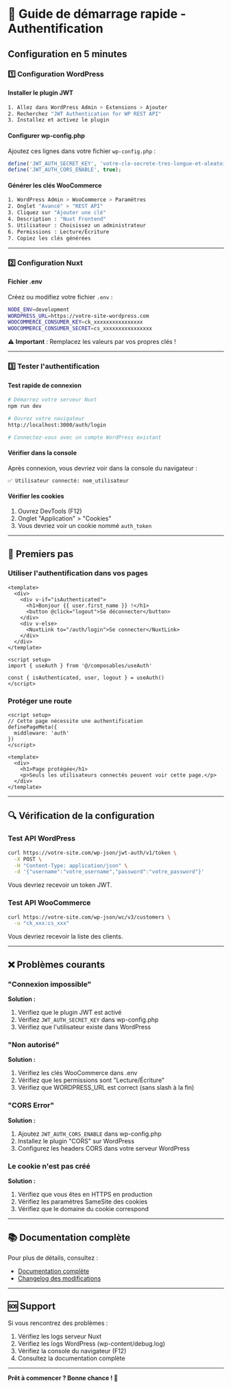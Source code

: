 # 🚀 Guide de démarrage rapide - Authentification

## Configuration en 5 minutes

### 1️⃣ Configuration WordPress

#### Installer le plugin JWT
```bash
1. Allez dans WordPress Admin > Extensions > Ajouter
2. Recherchez "JWT Authentication for WP REST API"
3. Installez et activez le plugin
```

#### Configurer wp-config.php
Ajoutez ces lignes dans votre fichier `wp-config.php` :

```php
define('JWT_AUTH_SECRET_KEY', 'votre-cle-secrete-tres-longue-et-aleatoire-minimum-64-caracteres');
define('JWT_AUTH_CORS_ENABLE', true);
```

#### Générer les clés WooCommerce
```bash
1. WordPress Admin > WooCommerce > Paramètres
2. Onglet "Avancé" > "REST API"
3. Cliquez sur "Ajouter une clé"
4. Description : "Nuxt Frontend"
5. Utilisateur : Choisissez un administrateur
6. Permissions : Lecture/Écriture
7. Copiez les clés générées
```

---

### 2️⃣ Configuration Nuxt

#### Fichier .env
Créez ou modifiez votre fichier `.env` :

```bash
NODE_ENV=development
WORDPRESS_URL=https://votre-site-wordpress.com
WOOCOMMERCE_CONSUMER_KEY=ck_xxxxxxxxxxxxxxxx
WOOCOMMERCE_CONSUMER_SECRET=cs_xxxxxxxxxxxxxxxx
```

⚠️ **Important** : Remplacez les valeurs par vos propres clés !

---

### 3️⃣ Tester l'authentification

#### Test rapide de connexion
```bash
# Démarrez votre serveur Nuxt
npm run dev

# Ouvrez votre navigateur
http://localhost:3000/auth/login

# Connectez-vous avec un compte WordPress existant
```

#### Vérifier dans la console
Après connexion, vous devriez voir dans la console du navigateur :
```
✅ Utilisateur connecté: nom_utilisateur
```

#### Vérifier les cookies
1. Ouvrez DevTools (F12)
2. Onglet "Application" > "Cookies"
3. Vous devriez voir un cookie nommé `auth_token`

---

## 🎯 Premiers pas

### Utiliser l'authentification dans vos pages

```vue
<template>
  <div>
    <div v-if="isAuthenticated">
      <h1>Bonjour {{ user.first_name }} !</h1>
      <button @click="logout">Se déconnecter</button>
    </div>
    <div v-else>
      <NuxtLink to="/auth/login">Se connecter</NuxtLink>
    </div>
  </div>
</template>

<script setup>
import { useAuth } from '@/composables/useAuth'

const { isAuthenticated, user, logout } = useAuth()
</script>
```

### Protéger une route

```vue
<script setup>
// Cette page nécessite une authentification
definePageMeta({
  middleware: 'auth'
})
</script>

<template>
  <div>
    <h1>Page protégée</h1>
    <p>Seuls les utilisateurs connectés peuvent voir cette page.</p>
  </div>
</template>
```

---

## 🔍 Vérification de la configuration

### Test API WordPress
```bash
curl https://votre-site.com/wp-json/jwt-auth/v1/token \
  -X POST \
  -H "Content-Type: application/json" \
  -d '{"username":"votre_username","password":"votre_password"}'
```

Vous devriez recevoir un token JWT.

### Test API WooCommerce
```bash
curl https://votre-site.com/wp-json/wc/v3/customers \
  -u "ck_xxx:cs_xxx"
```

Vous devriez recevoir la liste des clients.

---

## ❌ Problèmes courants

### "Connexion impossible"
**Solution :**
1. Vérifiez que le plugin JWT est activé
2. Vérifiez `JWT_AUTH_SECRET_KEY` dans wp-config.php
3. Vérifiez que l'utilisateur existe dans WordPress

### "Non autorisé"
**Solution :**
1. Vérifiez les clés WooCommerce dans .env
2. Vérifiez que les permissions sont "Lecture/Écriture"
3. Vérifiez que WORDPRESS_URL est correct (sans slash à la fin)

### "CORS Error"
**Solution :**
1. Ajoutez `JWT_AUTH_CORS_ENABLE` dans wp-config.php
2. Installez le plugin "CORS" sur WordPress
3. Configurez les headers CORS dans votre serveur WordPress

### Le cookie n'est pas créé
**Solution :**
1. Vérifiez que vous êtes en HTTPS en production
2. Vérifiez les paramètres SameSite des cookies
3. Vérifiez que le domaine du cookie correspond

---

## 📚 Documentation complète

Pour plus de détails, consultez :
- [Documentation complète](./AUTHENTICATION.md)
- [Changelog des modifications](./CHANGELOG-AUTH.md)

---

## 🆘 Support

Si vous rencontrez des problèmes :
1. Vérifiez les logs serveur Nuxt
2. Vérifiez les logs WordPress (wp-content/debug.log)
3. Vérifiez la console du navigateur (F12)
4. Consultez la documentation complète

---

**Prêt à commencer ? Bonne chance ! 🎉**
















